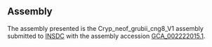 

Assembly
--------

The assembly presented is the Cryp\_neof\_grubii\_cng8\_V1 assembly
submitted to [INSDC](http://www.insdc.org) with the assembly accession
[GCA\_002222015.1](http://www.ebi.ac.uk/ena/data/view/GCA_002222015.1).

